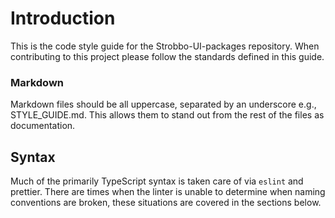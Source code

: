 # Introduction

This is the code style guide for the Strobbo-UI-packages repository. When contributing to this project please follow the standards defined in this guide.

### Markdown

Markdown files should be all uppercase, separated by an underscore e.g., STYLE_GUIDE.md. This allows them to stand out from the rest of the files as documentation.

## Syntax

Much of the primarily TypeScript syntax is taken care of via `eslint` and prettier. There are times when the linter is unable to determine when naming conventions are broken, these situations are covered in the sections below.
